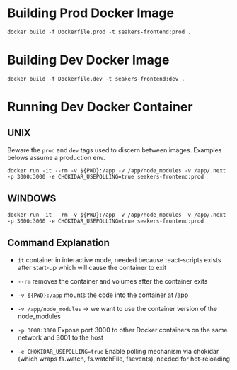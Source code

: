# Building Prod Docker Image

`docker build -f Dockerfile.prod -t seakers-frontend:prod .`

# Building Dev Docker Image

`docker build -f Dockerfile.dev -t seakers-frontend:dev .`

# Running Dev Docker Container

## UNIX

Beware the `prod` and `dev` tags used to discern between images. Examples belows assume a production env.

`docker run -it --rm -v ${PWD}:/app -v /app/node_modules -v /app/.next -p 3000:3000 -e CHOKIDAR_USEPOLLING=true seakers-frontend:prod`

## WINDOWS

`docker run -it --rm -v ${PWD}:/app -v /app/node_modules -v /app/.next -p 3000:3000 -e CHOKIDAR_USEPOLLING=true seakers-frontend:prod`

## Command Explanation

-   `it` container in interactive mode, needed because react-scripts exists after start-up which will cause the container to exit

-   `--rm` removes the container and volumes after the container exits

-   `-v ${PWD}:/app` mounts the code into the container at /app

-   `-v /app/node_modules` -> we want to use the container version of the node_modules

-   `-p 3000:3000` Expose port 3000 to other Docker containers on the same network and 3001 to the host

-   `-e CHOKIDAR_USEPOLLING=true` Enable polling mechanism via chokidar (which wraps fs.watch, fs.watchFile, fsevents), needed for hot-reloading
